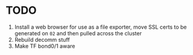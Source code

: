 # TODO

1. Install a web browser for use as a file exporter, move SSL certs to be generated on `02` and then pulled across the cluster
2. Rebuild decomm stuff
3. Make TF bond0/1 aware
